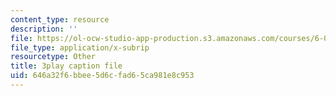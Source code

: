 ```yaml
---
content_type: resource
description: ''
file: https://ol-ocw-studio-app-production.s3.amazonaws.com/courses/6-034-artificial-intelligence-fall-2010/646a32f6bbee5d6cfad65ca981e8c953_UHBmv7qCey4.srt
file_type: application/x-subrip
resourcetype: Other
title: 3play caption file
uid: 646a32f6-bbee-5d6c-fad6-5ca981e8c953
---
```

